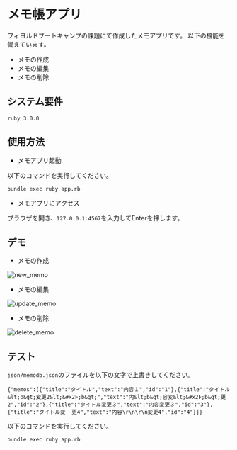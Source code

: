 # メモ帳アプリ
フィヨルドブートキャンプの課題にて作成したメモアプリです。
以下の機能を備えています。
- メモの作成
- メモの編集
- メモの削除
## システム要件
```
ruby 3.0.0
```
## 使用方法
- メモアプリ起動

以下のコマンドを実行してください。
```
bundle exec ruby app.rb
```
- メモアプリにアクセス

ブラウザを開き、`127.0.0.1:4567`を入力してEnterを押します。

## デモ
- メモの作成

![new_memo](https://user-images.githubusercontent.com/64620506/141740522-6c659d45-e54c-4e72-99c8-d7273845c16f.gif)

- メモの編集

![update_memo](https://user-images.githubusercontent.com/64620506/141740844-bda0e051-7f84-4462-9ee8-3067a8afae06.gif)

- メモの削除

![delete_memo](https://user-images.githubusercontent.com/64620506/141740924-09ad1101-d87c-4e13-9851-525cfc4f015c.gif)

## テスト
`json/memodb.json`のファイルを以下の文字で上書きしてください。
```
{"memos":[{"title":"タイトル","text":"内容１","id":"1"},{"title":"タイトル&lt;b&gt;変更2&lt;&#x2F;b&gt;","text":"内&lt;b&gt;容変&lt;&#x2F;b&gt;更2","id":"2"},{"title":"タイトル変更３","text":"内容変更３","id":"3"},{"title":"タイトル変  更4","text":"内容\r\n\r\n変更4","id":"4"}]}
```
以下のコマンドを実行してください。
```
bundle exec ruby app.rb
```